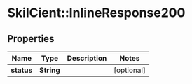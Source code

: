 # SkilCient::InlineResponse200

## Properties
Name | Type | Description | Notes
------------ | ------------- | ------------- | -------------
**status** | **String** |  | [optional] 


